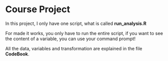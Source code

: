 # Course Project 

In this project, I only have one script, what is called **run_analysis.R**

For made it works, you only have to run the entire script, if you want to see the content of a variable, you can use your command prompt! 

All the data, variables and transformation are explained in the file **CodeBook**. 
